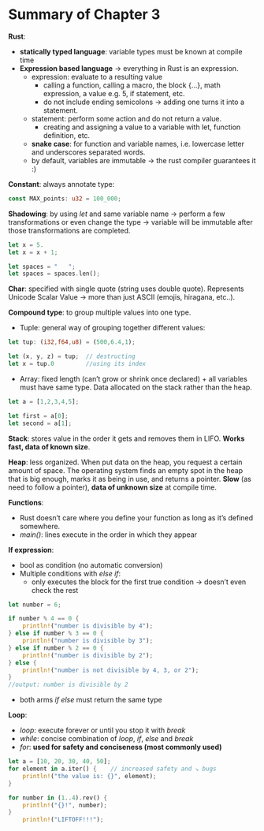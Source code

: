 # Summary of Chapter 3

**Rust**:
- **statically typed language**: variable types must be known at compile time
- **Expression based language** -> everything in Rust is an expression.
	- expression: evaluate to a resulting value
		- calling a function, calling a macro, the block {…}, math expression, a value e.g. 5, if statement, etc.
		- do not include ending semicolons -> adding one turns it into a statement.
	- statement: perform some action and do not return a value.
		- creating and assigning a value to a variable with let, function definition, etc.
	- **snake case**: for function and variable names, i.e. lowercase letter and underscores separated words.
	- by default, variables are immutable -> the rust compiler guarantees it :)

**Constant**: always annotate type:
```rust
const MAX_points: u32 = 100_000;
```

**Shadowing**: by using _let_ and same variable name -> perform a few transformations or even change the type -> variable will be immutable after those transformations are completed.
```rust
let x = 5.
let x = x + 1;

let spaces = "   ";
let spaces = spaces.len();
```
**Char**: specified with single quote (string uses double quote). Represents Unicode Scalar Value -> more than just ASCII (emojis, hiragana, etc..).

**Compound type**: to group multiple values into one type.
- Tuple: general way of grouping together different values:
```rust
let tup: (i32,f64,u8) = (500,6.4,1);

let (x, y, z) = tup;  // destructing
let x = tup.0         //using its index
```

- Array: fixed length  (can’t grow or shrink once declared) + all variables must have same type. Data allocated on the stack rather than the heap.
```rust
let a = [1,2,3,4,5];

let first = a[0];
let second = a[1];
```

**Stack**: stores value in the order it gets and removes them in LIFO. **Works fast, data of known size**.

**Heap**: less organized. When put data on the heap, you request a certain amount of space. The operating system finds an empty spot in the heap that is big enough, marks it as being in use, and returns a pointer. **Slow** (as need to follow a pointer), **data of unknown size** at compile time.

**Functions**:
- Rust doesn’t care where you define your function as long as it’s defined somewhere.
- _main()_: lines execute in the order in which they appear

**If expression**: 
- bool as condition (no automatic conversion)
- Multiple conditions with _else if_: 
	- only executes the block for the first true condition -> doesn’t even check the rest 
```rust
let number = 6;

if number % 4 == 0 {
    println!("number is divisible by 4");
} else if number % 3 == 0 {
    println!("number is divisible by 3");
} else if number % 2 == 0 {
    println!("number is divisible by 2");
} else {
    println!("number is not divisible by 4, 3, or 2");
}
//output: number is divisible by 2
```
- both arms _if else_ must return the same type

**Loop**:
- _loop_: execute forever or until you stop it with _break_
- _while_: concise combination of _loop_, _if_, _else_ and _break_
- _for_: **used for safety and conciseness (most commonly used)**
```rust
let a = [10, 20, 30, 40, 50];
for element in a.iter() {    // increased safety and ↘ bugs
    println!("the value is: {}", element);
}

for number in (1..4).rev() {
    println!("{}!", number);
}
    println!("LIFTOFF!!!");
 ```

